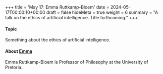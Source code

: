 +++
title = 'May 17: Emma Ruttkamp-Bloem'
date = 2024-05-17T00:00:10+00:00
draft = false
hideMeta = true
weight = 6
summary = "A talk on the ethics of artificial intelligence. Title forthcoming."
+++


#### Topic
Something about the ethics of artificial intelligence.  

#### About [Emma](https://www.up.ac.za/philosophy/article/2542714/emma-ruttkamp-bloem)
Emma Ruttkamp-Bloem is Professor of Philosophy at the University of Pretoria. 